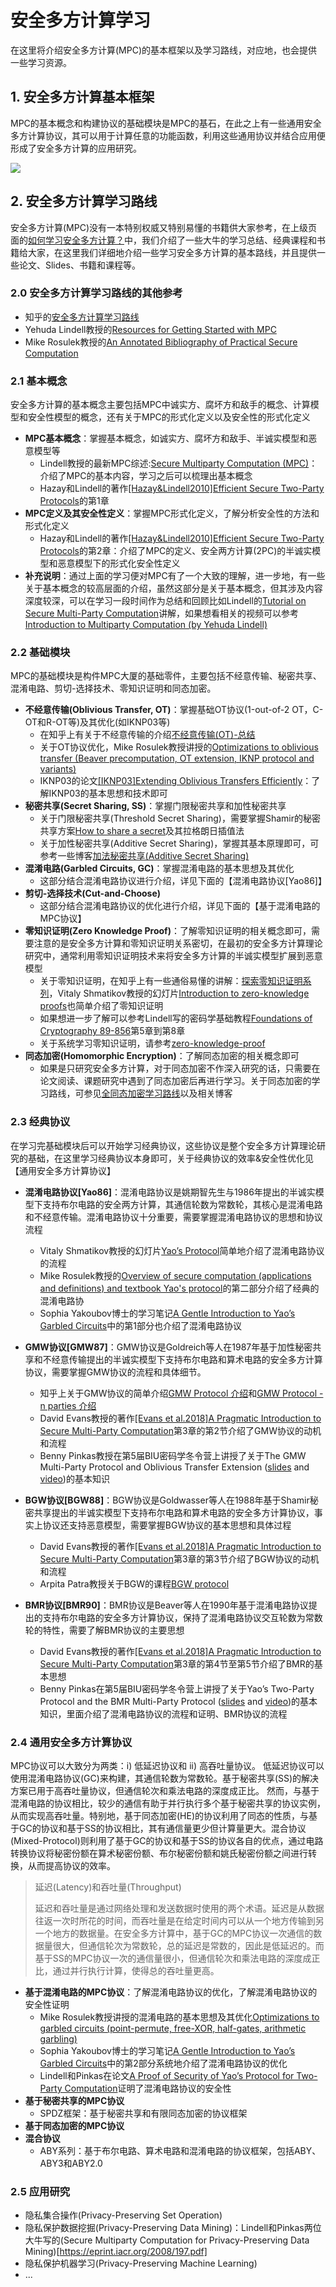 # 安全多方计算学习
在这里将介绍安全多方计算(MPC)的基本框架以及学习路线，对应地，也会提供一些学习资源。

## 1. 安全多方计算基本框架

MPC的基本概念和构建协议的基础模块是MPC的基石，在此之上有一些通用安全多方计算协议，其可以用于计算任意的功能函数，利用这些通用协议并结合应用便形成了安全多方计算的应用研究。

![](mpc-frame.png)

## 2. 安全多方计算学习路线
安全多方计算(MPC)没有一本特别权威又特别易懂的书籍供大家参考，在上级页面的[如何学习安全多方计算？](https://github.com/Stu-Yang/HITSZ-SecurityGroup-MPC/tree/main/mpc#%E5%A6%82%E4%BD%95%E5%AD%A6%E4%B9%A0%E5%AE%89%E5%85%A8%E5%A4%9A%E6%96%B9%E8%AE%A1%E7%AE%97)中，我们介绍了一些大牛的学习总结、经典课程和书籍给大家，在这里我们详细地介绍一些学习安全多方计算的基本路线，并且提供一些论文、Slides、书籍和课程等。
### **2.0 安全多方计算学习路线的其他参考**
+ 知乎的[安全多方计算学习路线](https://zhuanlan.zhihu.com/p/351492646)
+ Yehuda Lindell教授的[Resources for Getting Started with MPC](https://u.cs.biu.ac.il/~lindell/MPC-resources.html)
+ Mike Rosulek教授的[An Annotated Bibliography of Practical Secure Computation](https://web.engr.oregonstate.edu/~rosulekm/scbib/index.php?n=Main.GettingStarted)
  
### **2.1 基本概念**

安全多方计算的基本概念主要包括MPC中诚实方、腐坏方和敌手的概念、计算模型和安全性模型的概念，还有关于MPC的形式化定义以及安全性的形式化定义

+ **MPC基本概念**：掌握基本概念，如诚实方、腐坏方和敌手、半诚实模型和恶意模型等
  + Lindell教授的最新MPC综述:[Secure Multiparty Computation (MPC)](https://eprint.iacr.org/2020/300.pdf)：介绍了MPC的基本内容，学习之后可以梳理出基本概念
  + Hazay和Lindell的著作[[Hazay&Lindell2010]Efficient Secure Two-Party Protocols](https://u.cs.biu.ac.il/~lindell/efficient-protocols.html)的第1章
+ **MPC定义及其安全性定义**：掌握MPC形式化定义，了解分析安全性的方法和形式化定义
  + Hazay和Lindell的著作[[Hazay&Lindell2010]Efficient Secure Two-Party Protocols](https://u.cs.biu.ac.il/~lindell/efficient-protocols.html)的第2章：介绍了MPC的定义、安全两方计算(2PC)的半诚实模型和恶意模型下的形式化安全性定义
+ **补充说明**：通过上面的学习便对MPC有了一个大致的理解，进一步地，有一些关于基本概念的较高层面的介绍，虽然这部分是关于基本概念，但其涉及内容深度较深，可以在学习一段时间作为总结和回顾比如Lindell的[Tutorial on Secure Multi-Party Computation](https://u.cs.biu.ac.il/~lindell/research-statements/tutorial-secure-computation.ppt)讲解，如果想看相关的视频可以参考[Introduction to Multiparty Computation (by Yehuda Lindell)](https://www.youtube.com/watch?v=aDL_KScy6hA)
### **2.2 基础模块**

MPC的基础模块是构件MPC大厦的基础零件，主要包括不经意传输、秘密共享、混淆电路、剪切-选择技术、零知识证明和同态加密。

+ **不经意传输(Oblivious Transfer, OT)**：掌握基础OT协议(1-out-of-2 OT，C-OT和R-OT等)及其优化(如IKNP03等)
  + 在知乎上有关于不经意传输的介绍[不经意传输(OT)-总结](https://zhuanlan.zhihu.com/p/399361005)
  + 关于OT协议优化，Mike Rosulek教授讲授的[Optimizations to oblivious transfer (Beaver precomputation, OT extension, IKNP protocol and variants)](https://web.engr.oregonstate.edu/~rosulekm/cryptabit/3-ot.pdf)
  + IKNP03的论文[[IKNP03]Extending Oblivious Transfers Efficiently](https://link.springer.com/content/pdf/10.1007%2F978-3-540-45146-4_9.pdf)：了解IKNP03的基本思想和技术即可
+ **秘密共享(Secret Sharing, SS)**：掌握门限秘密共享和加性秘密共享
  + 关于门限秘密共享(Threshold Secret Sharing)，需要掌握Shamir的秘密共享方案[How to share a secret](https://dl.acm.org/doi/pdf/10.1145/359168.359176)及其拉格朗日插值法
  + 关于加性秘密共享(Additive Secret Sharing)，掌握其基本原理即可，可参考一些博客[加法秘密共享(Additive Secret Sharing)](https://blog.csdn.net/qq_33154865/article/details/106271611)
+ **混淆电路(Garbled Circuits, GC)**：掌握混淆电路的基本思想及其优化
  + 这部分结合混淆电路协议进行介绍，详见下面的【混淆电路协议[Yao86]】
+ **剪切-选择技术(Cut-and-Choose)**
  + 这部分结合混淆电路协议的优化进行介绍，详见下面的【基于混淆电路的MPC协议】
+ **零知识证明(Zero Knowledge Proof)**：了解零知识证明的相关概念即可，需要注意的是安全多方计算和零知识证明关系密切，在最初的安全多方计算理论研究中，通常利用零知识证明技术来将安全多方计算的半诚实模型扩展到恶意模型
  + 关于零知识证明，在知乎上有一些通俗易懂的讲解：[探索零知识证明系列](https://www.zhihu.com/people/guo-yu-89-75/posts)，Vitaly Shmatikov教授的幻灯片[Introduction to zero-knowledge proofs](https://www.cs.utexas.edu/~shmat/courses/cs380s_fall09/16zk.ppt)也简单介绍了零知识证明
  + 如果想进一步了解可以参考Lindell写的密码学基础教程[Foundations of Cryptography 89-856](https://u.cs.biu.ac.il/~lindell/89-856/main-89-856.pdf)第5章到第8章
  + 关于系统学习零知识证明，请参考[zero-knowledge-proof](https://github.com/Stu-Yang/HITSZ-SecurityGroup-MPC/tree/main/zero-knowledge-proof)
+ **同态加密(Homomorphic Encryption)**：了解同态加密的相关概念即可
  + 如果是只研究安全多方计算，对于同态加密不作深入研究的话，只需要在论文阅读、课题研究中遇到了同态加密后再进行学习。关于同态加密的学习路线，可参见[全同态加密学习路线](https://zhuanlan.zhihu.com/p/346531595)以及相关博客
  
### **2.3 经典协议**
在学习完基础模块后可以开始学习经典协议，这些协议是整个安全多方计算理论研究的基础，在这里学习经典协议本身即可，关于经典协议的效率&安全性优化见【通用安全多方计算协议】
+ **混淆电路协议[Yao86]**：混淆电路协议是姚期智先生与1986年提出的半诚实模型下支持布尔电路的安全两方计算，其通信轮数为常数轮，其核心是混淆电路和不经意传输。混淆电路协议十分重要，需要掌握混淆电路协议的思想和协议流程
  + Vitaly Shmatikov教授的幻灯片[Yao’s Protocol](https://www.cs.utexas.edu/~shmat/courses/cs380s_fall09/17yao.ppt)简单地介绍了混淆电路协议的流程
  + Mike Rosulek教授的[Overview of secure computation (applications and definitions) and textbook Yao's protocol](https://web.engr.oregonstate.edu/~rosulekm/cryptabit/1-overview.pdf)的第二部分介绍了经典的混淆电路协
  + Sophia Yakoubov博士的学习笔记[A Gentle Introduction to Yao’s Garbled Circuits](https://web.mit.edu/sonka89/www/papers/2017ygc.pdf)中的第1部分也介绍了混淆电路协议
+ **GMW协议[GMW87]**：GMW协议是Goldreich等人在1987年基于加性秘密共享和不经意传输提出的半诚实模型下支持布尔电路和算术电路的安全多方计算协议，需要掌握GMW协议的流程和具体细节。
  + 知乎上关于GMW协议的简单介绍[GMW Protocol 介绍](https://zhuanlan.zhihu.com/p/237061306)和[GMW Protocol - n parties 介绍](https://zhuanlan.zhihu.com/p/303837388)
  + David Evans教授的著作[[Evans et al.2018]A Pragmatic Introduction to Secure Multi-Party Computation](https://securecomputation.org/)第3章的第2节介绍了GMW协议的动机和流程
  + Benny Pinkas教授在第5届BIU密码学冬令营上讲授了关于The GMW Multi-Party Protocol and Oblivious Transfer Extension ([slides](http://cyber.biu.ac.il/wp-content/uploads/2017/01/3-1.pdf) and [video](https://www.youtube.com/watch?v=4YwvZaA9IEg&index=3&list=PLXF_IJaFk-9BFn8M-dsEm5x3-5Cvji3V9))的基本知识

+ **BGW协议[BGW88]**：BGW协议是Goldwasser等人在1988年基于Shamir秘密共享提出的半诚实模型下支持布尔电路和算术电路的安全多方计算协议，事实上协议还支持恶意模型，需要掌握BGW协议的基本思想和具体过程
  + David Evans教授的著作[[Evans et al.2018]A Pragmatic Introduction to Secure Multi-Party Computation](https://securecomputation.org/)第3章的第3节介绍了BGW协议的动机和流程
  + Arpita Patra教授关于BGW的课程[BGW protocol](https://www.csa.iisc.ac.in/~arpita/FoSC17/Lecture7.pptx)
+ **BMR协议[BMR90]**：BMR协议是Beaver等人在1990年基于混淆电路协议提出的支持布尔电路的安全多方计算协议，保持了混淆电路协议交互轮数为常数轮的特性，需要了解BMR协议的主要思想
  + David Evans教授的著作[[Evans et al.2018]A Pragmatic Introduction to Secure Multi-Party Computation](https://securecomputation.org/)第3章的第4节至第5节介绍了BMR的基本思想
  + Benny Pinkas在第5届BIU密码学冬令营上讲授了关于Yao’s Two-Party Protocol and the BMR Multi-Party Protocol ([slides](http://cyber.biu.ac.il/wp-content/uploads/2017/01/2-1.pdf) and [video](https://www.youtube.com/watch?v=GjhvJxelIVQ&index=2&list=PLXF_IJaFk-9BFn8M-dsEm5x3-5Cvji3V9))的基本知识，里面介绍了混淆电路协议的流程和证明、BMR协议的流程

### **2.4 通用安全多方计算协议**
MPC协议可以大致分为两类：i) 低延迟协议和 ii) 高吞吐量协议。 低延迟协议可以使用混淆电路协议(GC)来构建，其通信轮数为常数轮。基于秘密共享(SS)的解决方案已用于高吞吐量协议，但通信轮次和乘法电路的深度成正比。 然而，与基于混淆电路的协议相比，较少的通信有助于并行执行多个基于秘密共享的协议实例，从而实现高吞吐量。特别地，基于同态加密(HE)的协议利用了同态的性质，与基于GC的协议和基于SS的协议相比，其有通信量更少但计算量更大。混合协议(Mixed-Protocol)则利用了基于GC的协议和基于SS的协议各自的优点，通过电路转换协议将秘密份额在算术秘密份额、布尔秘密份额和姚氏秘密份额之间进行转换，从而提高协议的效率。

> 延迟(Latency)和吞吐量(Throughput)
> 
> 延迟和吞吐量是通过网络处理和发送数据时使用的两个术语。延迟是从数据往返一次时所花的时间，而吞吐量是在给定时间内可以从一个地方传输到另一个地方的数据量。在安全多方计算中，基于GC的MPC协议一次通信的数据量很大，但通信轮次为常数轮，总的延迟是常数的，因此是低延迟的。而基于SS的MPC协议一次的通信量很小，但通信轮次和乘法电路的深度成正比，通过并行执行计算，使得总的吞吐量更高。

+ **基于混淆电路的MPC协议**：了解混淆电路协议的优化，了解混淆电路协议的安全性证明
  + Mike Rosulek教授讲授的混淆电路的基本思想及其优化[Optimizations to garbled circuits (point-permute, free-XOR, half-gates, arithmetic garbling)](https://web.engr.oregonstate.edu/~rosulekm/cryptabit/2-gc.pdf)
  + Sophia Yakoubov博士的学习笔记[A Gentle Introduction to Yao’s Garbled Circuits](https://web.mit.edu/sonka89/www/papers/2017ygc.pdf)中的第2部分系统地介绍了混淆电路协议的优化
  + Lindell和Pinkas在论文[A Proof of Security of Yao’s Protocol for Two-Party Computation](https://eprint.iacr.org/2004/175.pdf)证明了混淆电路协议的安全性
+ **基于秘密共享的MPC协议**
  + SPDZ框架：基于秘密共享和有限同态加密的协议框架
+ **基于同态加密的MPC协议**
+ **混合协议**
  + ABY系列：基于布尔电路、算术电路和混淆电路的协议框架，包括ABY、ABY3和ABY2.0
### **2.5 应用研究**
+ 隐私集合操作(Privacy-Preserving Set Operation)
+ 隐私保护数据挖掘(Privacy-Preserving Data Mining)：Lindell和Pinkas两位大牛写的(Secure Multiparty Computation for Privacy-Preserving Data Mining)[https://eprint.iacr.org/2008/197.pdf]
+ 隐私保护机器学习(Privacy-Preserving Machine Learning)
+ ...
